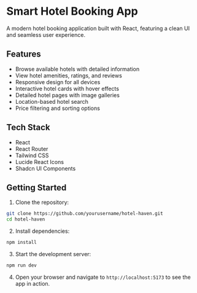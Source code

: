 # Smart Hotel Booking App

A modern hotel booking application built with React, featuring a clean UI and seamless user experience.

## Features

- Browse available hotels with detailed information
- View hotel amenities, ratings, and reviews
- Responsive design for all devices
- Interactive hotel cards with hover effects
- Detailed hotel pages with image galleries
- Location-based hotel search
- Price filtering and sorting options

## Tech Stack

- React
- React Router
- Tailwind CSS
- Lucide React Icons
- Shadcn UI Components

## Getting Started

1. Clone the repository:

```bash
git clone https://github.com/yourusername/hotel-haven.git
cd hotel-haven
```

2. Install dependencies:

```bash
npm install
```

3. Start the development server:

```bash
npm run dev
```

4. Open your browser and navigate to `http://localhost:5173` to see the app in action.
